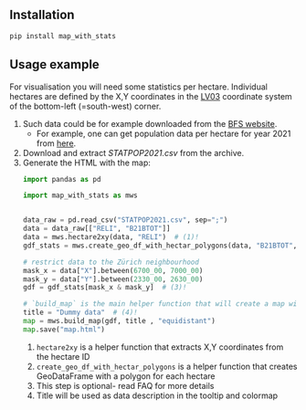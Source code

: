 ## Installation

```bash
pip install map_with_stats
```

## Usage example

For visualisation you will need some statistics per hectare.
Individual hectares are defined by the X,Y coordinates
in the [LV03](https://en.wikipedia.org/wiki/Swiss_coordinate_system#LV03) coordinate system
of the bottom-left (=south-west) corner.

1. Such data could be for example downloaded from
   the [BFS website](https://www.bfs.admin.ch/bfs/de/home/dienstleistungen/geostat/geodaten-bundesstatistik).
   * For example, one can get population data per hectare for year 2021 from
     [here](https://www.bfs.admin.ch/bfs/de/home/dienstleistungen/geostat/geodaten-bundesstatistik/gebaeude-wohnungen-haushalte-personen/bevoelkerung-haushalte-ab-2010.assetdetail.23528269.html).
2. Download and extract _STATPOP2021.csv_ from the archive.
3. Generate the HTML with the map:
   ```python
   import pandas as pd

   import map_with_stats as mws


   data_raw = pd.read_csv("STATPOP2021.csv", sep=";")
   data = data_raw[["RELI", "B21BTOT"]]
   data = mws.hectare2xy(data, "RELI")  # (1)!
   gdf_stats = mws.create_geo_df_with_hectar_polygons(data, "B21BTOT", crs_out="EPSG:4326")  # (2)!

   # restrict data to the Zürich neighbourhood
   mask_x = data["X"].between(6700_00, 7000_00)
   mask_y = data["Y"].between(2330_00, 2630_00)
   gdf = gdf_stats[mask_x & mask_y]  # (3)!

   # `build_map` is the main helper function that will create a map with a coropleth layer
   title = "Dummy data"  # (4)!
   map = mws.build_map(gdf, title , "equidistant")
   map.save("map.html")
   ```
      1. `hectare2xy` is a helper function that extracts X,Y coordinates from the hectare ID
      2. `create_geo_df_with_hectar_polygons` is a helper function that creates GeoDataFrame with a polygon for each hectare
      3. This step is optional- read FAQ for more details
      4.  Title will be used as data description in the tooltip and colormap
